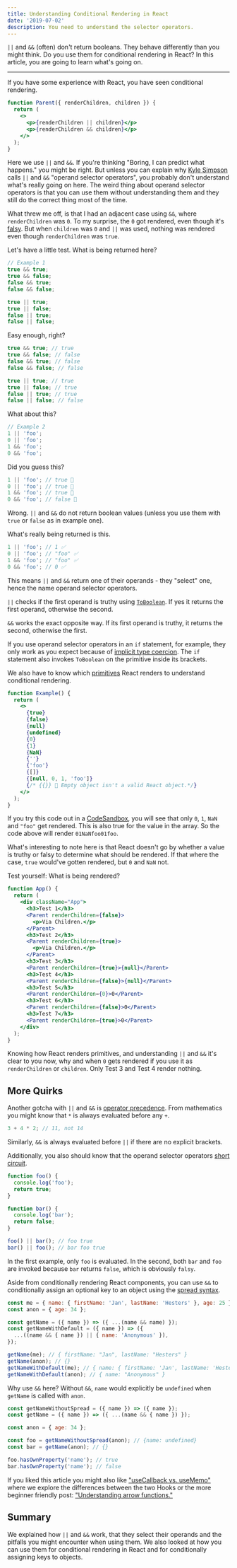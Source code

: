 ```yaml
---
title: Understanding Conditional Rendering in React
date: '2019-07-02'
description: You need to understand the selector operators.
---
```


`||` and `&&` (often) don't return booleans. They behave differently than you might think. Do you use them for conditional rendering in React? In this article, you are going to learn what's going on.

---

If you have some experience with React, you have seen conditional rendering.

```jsx
function Parent({ renderChildren, children }) {
  return (
    <>
      <p>{renderChildren || children}</p>
      <p>{renderChildren && children}</p>
    </>
  );
}
```

Here we use `||` and `&&`. If you're thinking "Boring, I can predict what happens." you might be right. But unless you can explain why [Kyle Simpson](https://twitter.com/getify) calls `||` and `&&` "operand selector operators", you probably don't understand what's really going on here. The weird thing about operand selector operators is that you can use them without understanding them and they still do the correct thing most of the time.

What threw me off, is that I had an adjacent case using `&&`, where `renderChildren` was `0`. To my surprise, the `0` got rendered, even though it's [falsy](https://developer.mozilla.org/de/docs/Glossary/Falsy). But when `children` was `0` and `||` was used, nothing was rendered even though `renderChildren` was `true`.

Let's have a little test. What is being returned here?

```js
// Example 1
true && true;
true && false;
false && true;
false && false;

true || true;
true || false;
false || true;
false || false;
```

Easy enough, right?

```js
true && true; // true
true && false; // false
false && true; // false
false && false; // false

true || true; // true
true || false; // true
false || true; // true
false || false; // false
```

What about this?

```js
// Example 2
1 || 'foo';
0 || 'foo';
1 && 'foo';
0 && 'foo';
```

Did you guess this?

```js
1 || 'foo'; // true 🔴
0 || 'foo'; // true 🔴
1 && 'foo'; // true 🔴
0 && 'foo'; // false 🔴
```

Wrong. `||` and `&&` do not return boolean values (unless you use them with `true` or `false` as in example one).

What's really being returned is this.

```js
1 || 'foo'; // 1 ✅
0 || 'foo'; // "foo" ✅
1 && 'foo'; // "foo" ✅
0 && 'foo'; // 0 ✅
```

This means `||` and `&&` return one of their operands - they "select" one, hence the name operand selector operators.

`||` checks if the first operand is truthy using [`ToBoolean`](https://www.ecma-international.org/ecma-262/5.1/#sec-9.2). If yes it returns the first operand, otherwise the second.

`&&` works the exact opposite way. If its first operand is truthy, it returns the second, otherwise the first.

If you use operand selector operators in an `if` statement, for example, they only work as you expect because of [implicit type coercion](https://developer.mozilla.org/en-US/docs/Glossary/Type_coercion). The `if` statement also invokes `ToBoolean` on the primitive inside its brackets.

We also have to know which [primitives](https://developer.mozilla.org/en-US/docs/Web/JavaScript/Data_structures) React renders to understand conditional rendering.

```jsx
function Example() {
  return (
    <>
      {true}
      {false}
      {null}
      {undefined}
      {0}
      {1}
      {NaN}
      {''}
      {'foo'}
      {[]}
      {[null, 0, 1, 'foo']}
      {/* {{}} 🔴 Empty object isn't a valid React object.*/}
    </>
  );
}
```

If you try this code out in a [CodeSandbox](https://codesandbox.io/), you will see that only `0`, `1`, `NaN` and `"foo"` get rendered. This is also true for the value in the array. So the code above will render `01NaNfoo01foo`.

What's interesting to note here is that React doesn't go by whether a value is truthy or falsy to determine what should be rendered. If that where the case, `true` would've gotten rendered, but `0` and `NaN` not.

Test yourself: What is being rendered?

```jsx
function App() {
  return (
    <div className="App">
      <h3>Test 1</h3>
      <Parent renderChildren={false}>
        <p>Via Children.</p>
      </Parent>
      <h3>Test 2</h3>
      <Parent renderChildren={true}>
        <p>Via Children.</p>
      </Parent>
      <h3>Test 3</h3>
      <Parent renderChildren={true}>{null}</Parent>
      <h3>Test 4</h3>
      <Parent renderChildren={false}>{null}</Parent>
      <h3>Test 5</h3>
      <Parent renderChildren={0}>0</Parent>
      <h3>Test 6</h3>
      <Parent renderChildren={false}>0</Parent>
      <h3>Test 7</h3>
      <Parent renderChildren={true}>0</Parent>
    </div>
  );
}
```

Knowing how React renders primitives, and understanding `||` and `&&` it's clear to you now, why and when `0` gets rendered if you use it as `renderChildren` or `children`. Only Test 3 and Test 4 render nothing.

## More Quirks

Another gotcha with `||` and `&&` is [operator precedence](https://developer.mozilla.org/en-US/docs/Web/JavaScript/Reference/Operators/Operator_Precedence). From mathematics you might know that `*` is always evaluated before any `+`.

```js
3 + 4 * 2; // 11, not 14
```

Similarly, `&&` is always evaluated before `||` if there are no explicit brackets.

Additionally, you also should know that the operand selector operators [short circuit](https://developer.mozilla.org/en-US/docs/Web/JavaScript/Reference/Operators/Logical_Operators#Short-circuit_evaluation).

```js
function foo() {
  console.log('foo');
  return true;
}

function bar() {
  console.log('bar');
  return false;
}

foo() || bar(); // foo true
bar() || foo(); // bar foo true
```

In the first example, only `foo` is evaluated. In the second, both `bar` and `foo` are invoked because `bar` returns `false`, which is obviously `falsy`.

Aside from conditionally rendering React components, you can use `&&` to conditionally assign an optional key to an object using the [spread syntax](https://developer.mozilla.org/en-US/docs/Web/JavaScript/Reference/Operators/Spread_syntax).

```js
const me = { name: { firstName: 'Jan', lastName: 'Hesters' }, age: 25 };
const anon = { age: 34 };

const getName = ({ name }) => ({ ...(name && name) });
const getNameWithDefault = ({ name }) => ({
  ...((name && { name }) || { name: 'Anonymous' }),
});

getName(me); // { firstName: "Jan", lastName: "Hesters" }
getName(anon); // {}
getNameWithDefault(me); // { name: { firstName: 'Jan', lastName: 'Hesters' } }
getNameWithDefault(anon); // { name: "Anonymous" }
```

Why use `&&` here? Without `&&`, `name` would explicitly be `undefined` when `getName` is called with `anon`.

```js
const getNameWithoutSpread = ({ name }) => ({ name });
const getName = ({ name }) => ({ ...(name && { name }) });

const anon = { age: 34 };

const foo = getNameWithoutSpread(anon); // {name: undefined}
const bar = getName(anon); // {}

foo.hasOwnProperty('name'); // true
bar.hasOwnProperty('name'); // false
```

If you liked this article you might also like ["useCallback vs. useMemo"](https://geromekevin.com/usecallback-vs-usememo/) where we explore the differences between the two Hooks or the more beginner friendly post: ["Understanding arrow functions."](https://geromekevin.com/understanding-arrow-functions)

## Summary

We explained how `||` and `&&` work, that they select their operands and the pitfalls you might encounter when using them. We also looked at how you can use them for conditional rendering in React and for conditionally assigning keys to objects.
